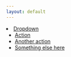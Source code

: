 ```yaml
---
layout: default
---
```


<div class="hero-unit">
<li class="dropdown">
<a href="#" class="dropdown-toggle" data-toggle="dropdown">Dropdown <b class="caret"></b></a>
<ul class="dropdown-menu">
<li><a href="#">Action</a></li>
<li><a href="#">Another action</a></li>
<li><a href="#">Something else here</a></li>
</ul>
</li>
</div>
